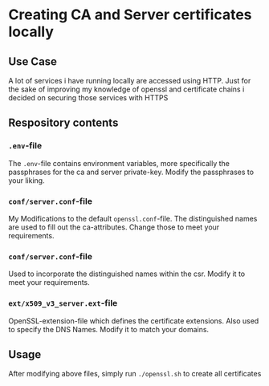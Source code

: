 # Creating CA and Server certificates locally

## Use Case
A lot of services i have running locally are accessed using HTTP. Just for the sake of improving my knowledge of openssl and certificate chains i decided on securing those services with HTTPS

## Respository contents

### `.env`-file
The `.env`-file contains environment variables, more specifically the passphrases for the ca and server private-key. Modify the passphrases to your liking.

### `conf/server.conf`-file
My Modifications to the default `openssl.conf`-file. The distinguished names are used to fill out the ca-attributes. Change those to meet your requirements.

### `conf/server.conf`-file
Used to incorporate the distinguished names within the csr. Modify it to meet your requirements.

### `ext/x509_v3_server.ext`-file
OpenSSL-extension-file which defines the certificate extensions. Also used to specify the DNS Names. Modify it to match your domains.

## Usage
After modifying above files, simply run `./openssl.sh` to create all certificates